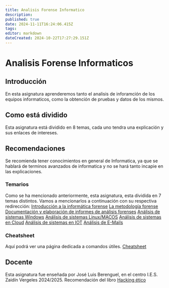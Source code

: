 ```yaml
---
title: Analisis Forense Informatico
description: 
published: true
date: 2024-11-11T16:24:06.415Z
tags: 
editor: markdown
dateCreated: 2024-10-22T17:27:29.151Z
---
```


# Analisis Forense Informaticos
## Introducción
En esta asignatura aprenderemos tanto el analisis de inforamción de los equipos informaticos, como la obtención de pruebas y datos de los mismos.
## Como está dividido
Esta asignatura está dividido en 8 temas, cada uno tendra una explicación y sus enlaces de intereses.
## Recomendaciones
Se recomienda tener conocimientos en general de Informatica, ya que se hablará de terminos avanzados de informatica y no se hará tanto incapie en las explicaciones.
### Temarios
Como se ha mencionado anteriormente, esta asignatura, esta dividida en 7 temas distintos. Vamos a mencionarlos a continuación con su respectiva redirección:
[Introducción a la informática forense](/ciber/Analisis_Forense/introduccion)
[La metodología forense]()
[Documentación y elaboración de informes de análisis forenses]()
[Análisis de sistemas Windows]()
[Análisis de sistemas Linux/MACOS]()
[Análisis de sistemas en Cloud]()
[Análisis de sistemas en IOT]()
[Análisis de E-Mails]()

### Cheatsheet
Aquí podrá ver una página dedicada a comandos útiles. [Cheatsheet](/ciber/Analisis_Forense/introduccion)
## Docente
Esta asignatura fue enseñada por José Luis Berenguel, en el centro I.E.S. Zaidín Vergeles 2024/2025. Recomendación del libro [Hacking ético](https://www.paraninfo.es/catalogo/9788428362672/hacking-etico)
